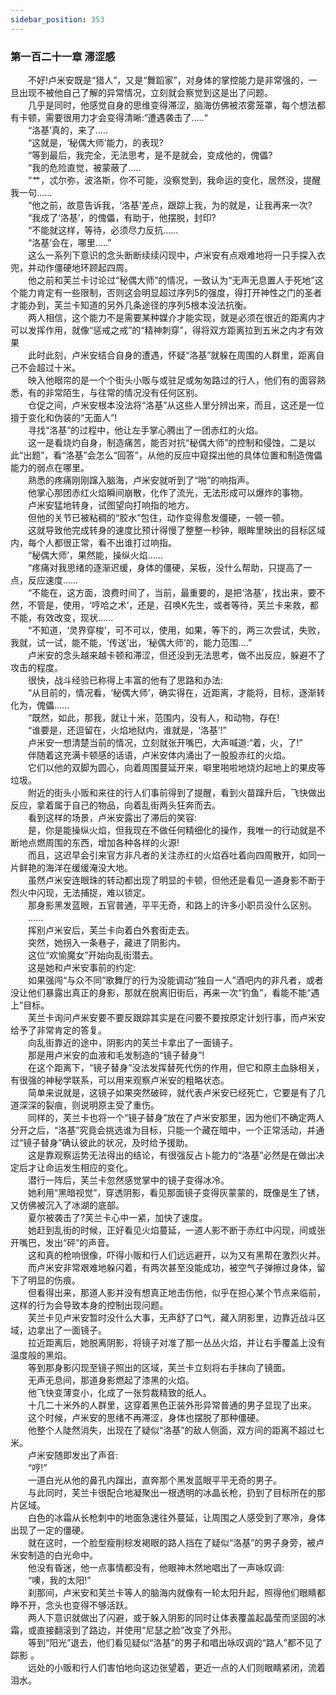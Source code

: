 ```yaml
---
sidebar_position: 353
---
```

### 第一百二十一章 滞涩感  


　　不好!卢米安既是“猎人”，又是“舞蹈家”，对身体的掌控能力是非常强的，一旦出现不被他自己了解的异常情况，立刻就会察觉到这是出了问题。  
　　几乎是同时，他感觉自身的思维变得滞涩，脑海仿佛被浓雾笼罩，每个想法都有卡顿，需要很用力才会变得清晰:“遭遇袭击了.….“  
　　“洛基’真的，来了.….  
　　“这就是，‘秘偶大师’能力，的表现?  
　　“等到最后，我完全，无法思考，是不是就会，变成他的，傀儡?  
　　“我的危险直觉，被蒙蔽了…..  
　　“艹，忒尔弥，波洛斯，你不可能，没察觉到，我命运的变化，居然没，提醒我一句......  
　　“他之前，故意告诉我，‘洛基’差点，跟踪上我，为的就是，让我再来一次?  
　　“我成了‘洛基’，的傀儡，有助于，他摆脱，封印?  
　　“不能就这样，等待，必须尽力反抗......  
　　“洛基’会在，哪里…..”  
　　这么一系列下意识的念头断断续续闪现中，卢米安有点艰难地将一只手探入衣兜，并动作僵硬地环顾起四周。  
　　他之前和芙兰卡讨论过“秘偶大师”的情况，一致认为“无声无息置人于死地”这个能力肯定有一些限制，否则这会明显超过序列5的强度，得打开神性之门的圣者才能办到，芙兰卡知道的另外几条途径的序列5根本没法抗衡。  
　　两人相信，这个能力不是需要某种媒介才能实现，就是必须在很近的距离内才可以发挥作用，就像“惩戒之戒”的“精神刺穿”，得将双方距离拉到五米之内才有效果  
　　此时此刻，卢米安结合自身的遭遇，怀疑“洛基”就躲在周围的人群里，距离自己不会超过十米。  
　　映入他眼帘的是一个个街头小贩与或驻足或匆匆路过的行人，他们有的面容熟悉，有的非常陌生，与往常的情况没有任何区别。  
　　仓促之间，卢米安根本没法将“洛基”从这些人里分辨出来，而且，这还是一位擅于变化和伪装的“无面人”!  
　　寻找“洛基”的过程中，他让左手掌心腾出了一团赤红的火焰。  
　　这一是看烧灼自身，制造痛苦，能否对抗“秘偶大师”的控制和侵蚀，二是以此“出题”，看“洛基”会怎么“回答”，从他的反应中窥探出他的具体位置和制造傀儡能力的弱点在哪里。  
　　熟悉的疼痛刚刚蹿入脑海，卢米安就听到了“啪”的响指声。  
　　他掌心那团赤红火焰瞬间崩散，化作了流光，无法形成可以爆炸的事物。  
　　卢米安猛地转身，试图望向打响指的地方。  
　　但他的关节已被粘稠的“胶水”包住，动作变得愈发僵硬，一顿一顿。  
　　这就导致他完成转身的速度比预计得慢了整整一秒钟，眼眸里映出的目标区域内，每个人都很正常，看不出谁打过响指。  
　　“秘偶大师’，果然能，操纵火焰......  
　　“疼痛对我思绪的逐渐迟缓，身体的僵硬，呆板，没什么帮助，只提高了一点，反应速度……  
　　“不能在，这方面，浪费时间了，当前，最重要的，是把‘洛基’，找出来，要不然，不管是，使用，‘哼哈之术’，还是，召唤K先生，或者等待，芙兰卡来救，都不能，有效改变，现状......  
　　“不知道，‘灵界穿梭’，可不可以，使用，如果，等下的，两三次尝试，失败，我就，试一试，能不能，‘传送’出，‘秘偶大师’的，能力范围....”  
　　卢米安的念头越来越卡顿和滞涩，但还没到无法思考，做不出反应，躲避不了攻击的程度。  
　　很快，战斗经验已称得上丰富的他有了思路和办法:  
　　“从目前的，情况看，‘秘偶大师’，确实得在，近距离，才能将，目标，逐渐转化为，傀儡......  
　　“既然，如此，那我，就让十米，范围内，没有人，和动物，存在!  
　　“谁要是，还逗留在，火焰地狱内，谁就是，‘洛基’!”  
　　卢米安一想清楚当前的情况，立刻就张开嘴巴，大声喊道:“着，火，了!”  
　　伴随着这充满卡顿感的话语，卢米安体内涌出了一股股赤红的火焰。  
　　它们以他的双脚为圆心，向着周围蔓延开来，噼里啪啦地烧灼起地上的果皮等垃圾。  
　　附近的街头小贩和来往的行人们事前得到了提醒，看到火苗蹿升后，飞快做出反应，拿着属于自己的物品，向着乱街两头狂奔而去。  
　　看到这样的场景，卢米安露出了滞后的笑容:  
　　是，你是能操纵火焰，但我现在不做任何精细化的操作，我唯一的行动就是不断地点燃周围的东西，增加各种各样的火源!  
　　而且，这迟早会引来官方非凡者的关注赤红的火焰吞吐着向四周散开，如同一片鲜艳的海洋在缓缓淹没大地。  
　　虽然卢米安连眼珠的转动都出现了明显的卡顿，但他还是看见一道身影不断于烈火中闪现，无法捕捉，难以锁定。  
　　那身影黑发蓝眼，五官普通，平平无奇，和路上的许多小职员没什么区别。  
　　......  
　　挥别卢米安后，芙兰卡向着白外套街走去。  
　　突然，她拐入一条巷子，藏进了阴影内。  
　　这位“欢愉魔女”开始向乱街潜去。  
　　这是她和卢米安事前的约定:  
　　如果强闯“与众不同”歌舞厅的行为没能调动“独自一人”酒吧内的非凡者，或者没让他们暴露出真正的身影，那就在脱离旧街后，再来一次“钓鱼”，看能不能“遇上”目标。  
　　芙兰卡询问卢米安要不要反跟踪其实是在问要不要按原定计划行事，而卢米安给予了非常肯定的答复。  
　　向乱街靠近的途中，阴影内的芙兰卡拿出了一面镜子。  
　　那是用卢米安的血液和毛发制造的“镜子替身”!  
　　在这个距离下，“镜子替身”没法发挥替死代伤的作用，但它和原主血脉相关，有很强的神秘学联系，可以用来观察卢米安的粗略状态。  
　　简单来说就是，这镜子如果突然破碎，就代表卢米安已经死亡，它要是有了几道深深的裂痕，则说明原主受了重伤。  
　　同样的，芙兰卡也将一个“镜子替身”放在了卢米安那里，因为他们不确定两人分开之后，“洛基”究竟会挑选谁为目标，只能一个藏在暗中，一个正常活动，并通过“镜子替身”确认彼此的状况，及时给予援助。  
　　这是靠观察运势无法得出的结论，有很强反占卜能力的“洛基”必然是在做出决定后才让命运发生相应的变化。  
　　潜行一阵后，芙兰卡忽然感觉掌中的镜子变得冰冷。  
　　她利用“黑暗视觉”，穿透阴影，看见那面镜子变得灰蒙蒙的，既像是生了锈，又仿佛被沉入了冰湖的底部。  
　　夏尔被袭击了?芙兰卡心中一紧，加快了速度。  
　　她赶到乱街的时候，正好看见火焰蔓延，一道人影不断于赤红中闪现，间或张开嘴巴，发出“砰”的声音。  
　　这和真的枪响很像，吓得小贩和行人们远远避开，以为又有黑帮在激烈火并。  
　　而卢米安非常艰难地躲闪着，有两次甚至没能成功，被空气子弹擦过身体，留下了明显的伤痕。  
　　但看得出来，那道人影并没有想真正地击伤他，似乎在担心某个节点来临前，这样的行为会导致本身的控制出现问题。  
　　芙兰卡见卢米安暂时没什么大事，无声舒了口气，藏入阴影里，边靠近战斗区域，边拿出了一面镜子。  
　　拉近距离后，她脱离阴影，将镜子对准了那一丛丛火焰，并让右手覆盖上没有温度般的黑焰。  
　　等到那身影闪现至镜子照出的区域，芙兰卡立刻将右手抹向了镜面。  
　　无声无息间，那道身影燃起了漆黑的火焰。  
　　他飞快变薄变小，化成了一张剪裁精致的纸人。  
　　十几二十米外的人群里，这穿着黑色正装外形异常普通的男子显现了出来。  
　　这个时候，卢米安的思绪不再滞涩，身体也摆脱了那种僵硬。  
　　他整个人陡然消失，出现在了疑似“洛基”的敌人侧面，双方间的距离不超过七米。  
　　卢米安随即发出了声音:  
　　“哼!”  
　　一道白光从他的鼻孔内蹿出，直奔那个黑发蓝眼平平无奇的男子。  
　　与此同时，芙兰卡很配合地凝聚出一根透明的冰晶长枪，扔到了目标所在的那片区域。  
　　白色的冰霜从长枪刺中的地面急速往外蔓延，让周围之人感受到了寒冷，身体出现了一定的僵硬。  
　　就在这时，一个脸型瘦削棕发褐眼的路人挡在了疑似“洛基”的男子身旁，被卢米安制造的白光命中。  
　　他没有昏迷，他一点事情都没有，他眼神木然地唱出了一声咏叹调:  
　　“噢，我的太阳!”  
　　刹那间，卢米安和芙兰卡等人的脑海内就像有一轮太阳升起，照得他们眼睛都睁不开，念头也变得不够活跃。  
　　两人下意识就做出了闪避，或于躲入阴影的同时让体表覆盖起晶莹而坚固的冰霜，或直接翻滚到了路边，并使用“尼瑟之脸”改变了外形。  
　　等到“阳光”退去，他们看见疑似“洛基”的男子和唱出咏叹调的“路人”都不见了踪影 。  
　　远处的小贩和行人们害怕地向这边张望着，更近一点的人们则眼睛紧闭，流着泪水。  
